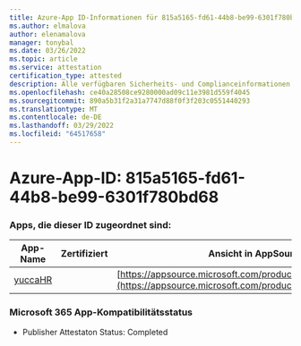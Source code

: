```yaml
---
title: Azure-App ID-Informationen für 815a5165-fd61-44b8-be99-6301f780bd68
ms.author: elmalova
author: elenamalova
manager: tonybal
ms.date: 03/26/2022
ms.topic: article
ms.service: attestation
certification_type: attested
description: Alle verfügbaren Sicherheits- und Complianceinformationen für 815a5165-fd61-44b8-be99-6301f780bd68.
ms.openlocfilehash: ce40a28508ce9280000ad09c11e3981d559f4045
ms.sourcegitcommit: 890a5b31f2a31a7747d88f0f3f203c0551440293
ms.translationtype: MT
ms.contentlocale: de-DE
ms.lasthandoff: 03/29/2022
ms.locfileid: "64517658"
---
```

# <a name="azure-app-id-815a5165-fd61-44b8-be99-6301f780bd68"></a>Azure-App-ID: 815a5165-fd61-44b8-be99-6301f780bd68


### <a name="apps-associated-with-this-id"></a>Apps, die dieser ID zugeordnet sind:
| **App-Name** | **Zertifiziert** | **Ansicht in AppSource** |
|--------------|---------------|-----------------------|
| [yuccaHR](../forward/WA200003242.md) |  | [https://appsource.microsoft.com/product/office/WA200003242](https://appsource.microsoft.com/product/office/WA200003242) |

### <a name="microsoft-365-app-compliance-status"></a>Microsoft 365 App-Kompatibilitätsstatus
- Publisher Attestaton Status: Completed
